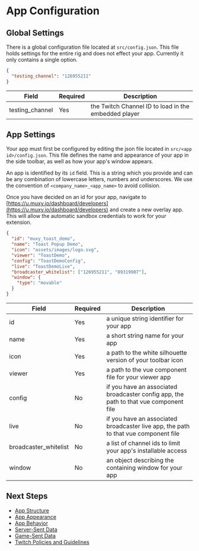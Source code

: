 # App Configuration

## Global Settings
There is a global configuration file located at `src/config.json`. This file holds settings for the
entire rig and does not effect your app. Currently it only contains a single option.

```json
{
  "testing_channel": "126955211"
}
```

| Field           | Required | Description                                          |
|-----------------|----------|------------------------------------------------------|
| testing_channel | Yes      | the Twitch Channel ID to load in the embedded player |


## App Settings
Your app must first be configured by editing the json file located in `src/<app id>/config.json`.
This file defines the name and appearance of your app in the side toolbar, as well as how your
app's window appears.

An app is identified by its `id` field. This is a string which you provide and can be any
combination of lowercase letters, numbers and underscores. We use the convention of
`<company_name>_<app_name>` to avoid collision.

Once you have decided on an id for your app, navigate to [https://u.muxy.io/dashboard/developers](https://u.muxy.io/dashboard/developers) and create a new
overlay app. This will allow the automatic sandbox credentials to work for your extension.

```json
{
  "id": "muxy_toast_demo",
  "name": "Toast Popup Demo",
  "icon": "assets/images/logo.svg",
  "viewer": "ToastDemo",
  "config": "ToastDemoConfig",
  "live": "ToastDemoLive",
  "broadcaster_whitelist": ["126955211", "89319907"],
  "window": {
    "type": "movable"
  }
}
```

| Field                 | Required | Description                                                                           |
|-----------------------|----------|---------------------------------------------------------------------------------------|
| id                    | Yes      | a unique string identifier for your app                                               |
| name                  | Yes      | a short string name for your app                                                      |
| icon                  | Yes      | a path to the white silhouette version of your toolbar icon                           |
| viewer                | Yes      | a path to the vue component file for your viewer app                                  |
| config                | No       | if you have an associated broadcaster config app, the path to that vue component file |
| live                  | No       | if you have an associated broadcaster live app, the path to that vue component file   |
| broadcaster_whitelist | No       | a list of channel ids to limit your app's installable access                          |
| window                | No       | an object describing the containing window for your app                               |

## Next Steps
 - [App Structure](AppStructure.md)
 - [App Appearance](AppAppearance.md)
 - [App Behavior](AppBehavior.md)
 - [Server-Sent Data](ServerSentData.md)
 - [Game-Sent Data](GameSentData.md)
 - [Twitch Policies and Guidelines](TwitchPolicies.md)
